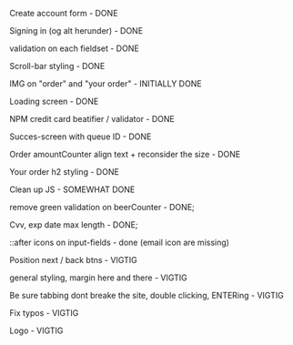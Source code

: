 Create account form - DONE

Signing in (og alt herunder) - DONE

validation on each fieldset - DONE

Scroll-bar styling - DONE

IMG on "order" and "your order" - INITIALLY DONE

Loading screen - DONE

NPM credit card beatifier / validator - DONE

Succes-screen with queue ID - DONE

Order amountCounter align text + reconsider the size - DONE

Your order h2 styling - DONE

Clean up JS - SOMEWHAT DONE

remove green validation on beerCounter - DONE;

Cvv, exp date max length - DONE;

::after icons on input-fields - done (email icon are missing)

Position next / back btns - VIGTIG

general styling, margin here and there - VIGTIG

Be sure tabbing dont breake the site, double clicking, ENTERing - VIGTIG

Fix typos - VIGTIG

Logo - VIGTIG
